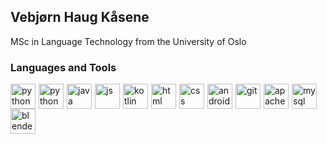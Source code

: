 ## Vebjørn Haug Kåsene
MSc in Language Technology from the University of Oslo

### Languages and Tools 
<img align="left" alt="python" width=40px style="padding-right:2px" src="https://cdn.jsdelivr.net/gh/devicons/devicon/icons/python/python-original.svg" />
<img align="left" alt="python" width=40px style="padding-right:2px" src="https://cdn.jsdelivr.net/gh/devicons/devicon@latest/icons/pytorch/pytorch-original.svg" />
<img align="left" alt="java" width=40px style="padding-right:2px" src="https://cdn.jsdelivr.net/gh/devicons/devicon/icons/java/java-original.svg" />
<img align="left" alt="js" width=40px style="padding-right:2px" src="https://cdn.jsdelivr.net/gh/devicons/devicon@latest/icons/javascript/javascript-plain.svg" />         
<img align="left" alt="kotlin" width=40px style="padding-right:2px" src="https://cdn.jsdelivr.net/gh/devicons/devicon/icons/kotlin/kotlin-original.svg" />
<img align="left" alt="html" width=40px style="padding-right:2px" src="https://cdn.jsdelivr.net/gh/devicons/devicon/icons/html5/html5-original.svg" />
<img align="left" alt="css" width=40px style="padding-right:2px" src="https://cdn.jsdelivr.net/gh/devicons/devicon@latest/icons/css3/css3-original.svg" />
<img align="left" alt="android" width=40px style="padding-right:2px" src="https://cdn.jsdelivr.net/gh/devicons/devicon/icons/androidstudio/androidstudio-original.svg" />
<img align="left" alt="git" width=40px style="padding-right:2px" src="https://cdn.jsdelivr.net/gh/devicons/devicon/icons/git/git-original.svg" />
<img align="left" alt="apache" width=40px style="padding-right:2px" src="https://cdn.jsdelivr.net/gh/devicons/devicon/icons/apache/apache-original-wordmark.svg" />
<img align="left" alt="mysql" width=40px style="padding-right:2px" src="https://cdn.jsdelivr.net/gh/devicons/devicon/icons/mysql/mysql-original.svg" />
<img align="left" alt="blender" width=40px style="padding-right:2px" src="https://cdn.jsdelivr.net/gh/devicons/devicon/icons/blender/blender-original.svg" />
<br/>
<br/>
          
          
          
          
          
          
          
          
          

          


<!--
**Vebjorhk/Vebjorhk** is a ✨ _special_ ✨ repository because its `README.md` (this file) appears on your GitHub profile.

Here are some ideas to get you started:

- 🔭 I’m currently working on ...
- 🌱 I’m currently learning ...
- 👯 I’m looking to collaborate on ...
- 🤔 I’m looking for help with ...
- 💬 Ask me about ...
- 📫 How to reach me: ...
- 😄 Pronouns: ...
- ⚡ Fun fact: ...
-->
